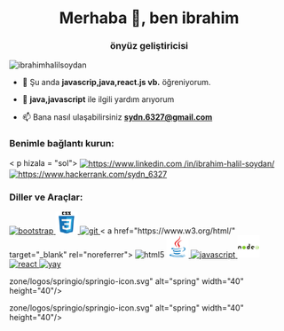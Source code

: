 <h1 align="center">Merhaba 👋, ben ibrahim</h1>
<h3 align="center">önyüz geliştiricisi</h3>

<p align="left"> <img src="https:// komarev.com/ghpvc/?username=ibrahimhalilsoydan&label=Profile%20views&color=0e75b6&style=flat" alt="ibrahimhalilsoydan" /> </p>

- 🌱 Şu anda **javascrip,java,react.js vb.** öğreniyorum.

- 🤝 **java,javascript** ile ilgili yardım arıyorum

- 📫 Bana nasıl ulaşabilirsiniz **sydn.6327@gmail.com**

<h3 align="left">Benimle bağlantı kurun:</h3>
< p hizala = "sol">
<a href="https://linkedin.com/in/https://www.linkedin.com/in/ibrahim-halil-soydan/" target="blank"><img align="center" src=" https://raw.githubusercontent.com/rahuldkjain/github-profile-readme-generator/master/src/images/icons/Social/linked-in-alt.svg" alt="https://www.linkedin.com /in/ibrahim-halil-soydan/" height="30" width="40" /></a>
<a href="https://www.hackerrank.com/https://www.hackerrank.com /sydn_6327" target="blank"><img align="center" src="https://raw.githubusercontent.com/rahuldkjain/github-profile-readme-generator/master/src/images/icons/Social/hackerrank .svg" alt="https://www.hackerrank.com/sydn_6327" height="30" width="40" /></a>
</p>

<h3 align="left">Diller ve Araçlar:</h3>
<p align="left"> <a href="https://getbootstrap.com" target="_blank" rel="noreferrer"> <img src="https://raw.githubusercontent.com/devicons/devicon /master/icons/bootstrap/bootstrap-plain-wordmark.svg" alt="bootstrap" width="40" height="40"/> </a> <a href="https://www.w3schools.com /css/" target="_blank" rel="noreferrer"> <img src="https://raw.githubusercontent.com/devicons/devicon/master/icons/css3/css3-original-wordmark.svg" alt= "css3" width="40" height="40"/> </a> <a href="https://git-scm.com/" target="_blank" rel="noreferrer"> <img src="https://www.vectorlogo.zone/logos/git-scm/git-scm-icon.svg" alt="git" width="40" height="40"/> </a> < a href="https://www.w3.org/html/" target="_blank" rel="noreferrer"> <img src="https://raw.githubusercontent.com/devicons/devicon/master/icons /html5/html5-original-wordmark.svg" alt="html5" width="40" height="40"/> </a> <a href="https://www.java.com" target=" _blank" rel="noreferrer"> <img src="https://raw.githubusercontent.com/devicons/devicon/master/icons/java/java-original.svg" alt="java" width="40" yükseklik ="40"/> </a> <a href="https://developer.mozilla.org/en-US/docs/Web/JavaScript" target="_blank" rel="noreferrer"> <img src="https://raw.githubusercontent.com/ devicons/devicon/master/icons/javascript/javascript-original.svg" alt="javascript" width="40" height="40"/> </a> <a href="https://nodejs.org" target="_blank" rel="noreferrer"> <img src="https://raw.githubusercontent.com/devicons/devicon/master/icons/nodejs/nodejs-original-wordmark.svg" alt="nodejs" genişliği ="40" height="40"/> </a> <a href="https://reactjs.org/" target="_blank" rel="noreferrer"> <img src="https://raw .githubusercontent.com/devicons/devicon/master/icons/react/react-original-wordmark.svg" alt="react" width="40" height="40"/> </a> <a href="https: //spring.io/" target="_blank" rel="noreferrer"> <img src="https://www.vectorlogo.zone/logos/springio/springio-icon.svg" alt="yay" genişlik= "40" yükseklik="40"/> </a> </p>zone/logos/springio/springio-icon.svg" alt="spring" width="40" height="40"/> </a> </p>zone/logos/springio/springio-icon.svg" alt="spring" width="40" height="40"/> </a> </p>

